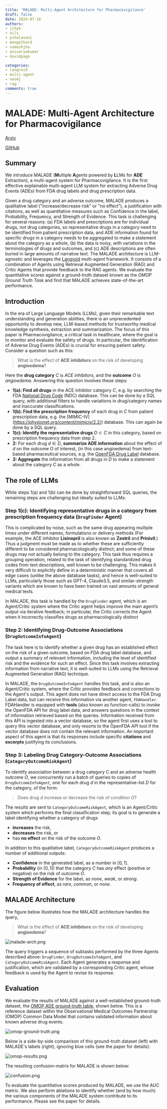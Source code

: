 ```yaml
---
title: 'MALADE: Multi-Agent Architecture for Pharmacovigilance'
draft: false
date: 2024-07-16
authors:
- jihye
- nils
- pchalasani
- mengelhard
- someshjha
- anivaryakumar
- davidpage

categories:
- langroid
- multi-agent
- neo4j
- rag
comments: true
---
```


# MALADE: Multi-Agent Architecture for Pharmacovigilance

[Arxiv](tbd) 

[GitHub](https://github.com/jihyechoi77/malade)

## Summary
We introduce MALADE (**M**ultiple **A**gents powered by **L**LMs for **ADE** Extraction),
a multi-agent system for Pharmacovigilance. It is the first effective explainable 
multi-agent LLM system for extracting Adverse Drug Events (ADEs) from FDA drug labels and drug prescription data.
<!-- more -->
Given a drug category and an adverse outcome, MALADE
produces a qualitative label ("increase/decrease risk" or "no effect"), a justification with citations,
as well as quantitative measures such as Confidence in the label, Probability,
Frequency, and Strength of Evidence.
This task is challenging for several reasons: (a) FDA labels and prescriptions are for individual drugs,
not drug categories, so representative drugs in a category need to be identified from patient prescription 
data, and ADE information found for specific drugs in a category needs to be aggregated to 
make a statement about the category as a whole, (b) the data is noisy, with variations in
the terminologies of drugs and outcomes, and (c) ADE descriptions are often buried
in large amounts of narrative text. 
The MALADE architecture is LLM-agnostic 
and leverages the [Langroid](https://github.com/langroid/langroid) multi-agent framework.
It consists of a combination of Agents using Retrieval Augmented Generation (RAG) and Critic Agents
that provide feedback to the RAG agents. 
We evaluate the quantitative scores against 
a ground-truth dataset known as the *OMOP Ground Truth Task* and find that MALADE achieves state-of-the-art 
performance.



## Introduction

In the era of Large Language Models (LLMs), given their remarkable text understanding and generation abilities, 
there is an unprecedented opportunity to develop new, LLM-based methods for trustworthy medical knowledge synthesis, 
extraction and summarization. The focus of this paper is Pharmacovigilance, a critical task in healthcare, where 
the goal is to monitor and evaluate the safety of drugs. In particular, the identification of Adverse Drug Events 
(ADEs) is crucial for ensuring patient safety. Consider a question such as this:

> What is the effect of **ACE inhibitors** on the risk of developing **angioedema**?

Here the **drug category** $C$ is _ACE inhibitors_, and the **outcome** $O$ is _angioedema_.
Answering this question involves these steps:

- **1(a): Find all drugs** in the ACE inhibitor category $C$, e.g. by searching the FDA 
[National Drug Code](https://www.fda.gov/drugs/drug-approvals-and-databases/national-drug-code-directory) (NDC) 
   database. This can be done by a SQL query, with additional filters to handle variations in drug/category names 
   and inaccurate classifications.
- **1(b): Find the prescription frequency** of each drug in $C$ from patient prescription data, e.g. the [MIMIC-IV]
   (https://physionet.org/content/mimiciv/2.2/) database. This can again be done by a SQL query.
- **1(c): Identify the representative drugs** $D \subset C$ in this category, based on prescription frequency data 
     from 
   step 2.  
- **2:** For each drug $d \in D$, **summarize ADE information** about the effect of $d$ on the outcome $O$ of interest,
   (in this case angioedema) from text-based pharmaceutical sources, 
    e.g. the [OpenFDA Drug Label](https://open.fda.gov/apis/drug/label/) database.
- **3: Aggregate** the information from all drugs in $D$ to make a statement about the category $C$ as a whole.


## The role of LLMs

While steps 1(a) and 1(b) can be done by straightforward SQL queries, the remaining steps are challenging but ideally 
suited to LLMs:

### Step 1(c): Identifying representative drugs in a category from prescription frequency data (`DrugFinder` Agent)

This is complicated by noise, such as the same drug appearing multiple times under different names, 
formulations or delivery methods (For example, the ACE inhibitor **Lisinopril** is also known as **Zestril** and **Prinivil**.) 
  Thus a judgment must
  be made as to whether these are sufficiently different to be considered pharmacologically distinct;
  and some of these drugs may not actually belong to the category. This task thus requires a grouping operation, 
  related to the task of identifying standardized drug codes from text descriptions,
  well known to be challenging. This makes it very difficult to explicitly define in a deterministic 
  manner that covers all edge cases (unlike the above database tasks), and hence is well-suited
  to LLMs, particularly those such as GPT-4, Claude3.5, and similar-strength variants which are known to have been 
  trained on vast amounts of general medical texts. 

In MALADE, this task is handled by the `DrugFinder` agent,
which is an Agent/Critic system where the Critic agent helps improve the main
agent’s output via iterative feedback; in particular, the Critic corrects the Agent when it incorrectly
classifies drugs as pharmacologically distinct

###  Step 2: Identifying Drug-Outcome Associations (`DrugOutcomeInfoAgent`)

The task here is to identify whether a given drug
has an established effect on the risk of a given outcome, based on FDA drug label database, and
output a summary of relevant information, including the level of identified risk and the evidence for
such an effect. Since this task involves extracting information from narrative text, it is well-suited to
LLMs using the Retrieval Augmented Generation (RAG) technique. 

In MALADE, the `DrugOutcomeInfoAgent` handles this task, and is also an Agent/Critic system, where the Critic
provides feedback and corrections to the Agent's output.
This agent does not have direct access to the FDA Drug Label data, but can receive
this information via another agent, `FDAHandler`. FDAHandler is equipped with **tools** (also known as function-calls) 
to invoke the OpenFDA API for drug label data, and answers questions in the context of information retrieved
based on the queries. Information received from this API is ingested into a vector database, so the
agent first uses a tool to query this vector database, and only resorts to the OpenFDA API tool if
the vector database does not contain the relevant information. An important aspect of this agent is that
its responses include specific **citations** and **excerpts** justifying its conclusions.

###  Step 3: Labeling Drug Category-Outcome Associations (`CategoryOutcomeRiskAgent`)

To identify association between a drug category C and an adverse health outcome $O$, we concurrently run a batch of 
queries to copies of `DrugOutcomeInfoAgent`, one for each drug $d$ in the
representative-list $D$ for the category, of the form: 

> Does drug $d$ increase or decrease the risk of condition $O$?

The results are sent to `CategoryOutcomeRiskAgent`, 
which is an Agent/Critic system which performs the final classification
step; its goal is to generate a label identifying whether a category of drugs

- **increases** the risk, 
- **decreases** the risk, or 
- has **no effect** on the risk of the outcome $O$.

In addition to this qualitative label, `CategoryOutcomeRiskAgent`
produces a number of additional outputs:

- **Confidence** in the generated label, as a number in $[0,1]$.
- **Probability** (in $[0,1]$) that the category $C$ has _any_ effect (positive or negative) on the risk of outcome $O$.
- **Strength of Evidence** for the label, as  _none_, _weak_, or _strong_.
- **Frequency of effect**, as _rare_, _common_, or _none_.

## MALADE Architecture

The figure below illustrates how the MALADE architecture handles the query,

> What is the effect of **ACE inhibitors** on the risk of developing **angioedema**?

![malade-arch.png](figures/malade-arch.png)

The query triggers a sequence of subtasks performed by the three Agents described above: 
`DrugFinder`, `DrugOutcomeInfoAgent`, and `CategoryOutcomeRiskAgent`.
Each Agent generates a response and justification, which are validated by a corresponding Critic agent, whose feedback is
used by the Agent to revise its response.

## Evaluation

We evaluate the results of MALADE against a well-established ground-truth dataset, 
the [OMOP ADE ground-truth table](https://www.niss.org/sites/default/files/Session3-DaveMadigan_PatrickRyanTalk_mar2015.pdf), shown below.
This is a reference dataset within the Observational Medical Outcomes Partnership (OMOP) Common Data Model that 
contains validated information about known adverse drug events.


![omop-ground-truth.png](figures/omop-ground-truth.png)

Below is a side-by-side comparison of this ground-truth dataset (left) with MALADE's labels (right), ignoring blue 
cells (see the paper for details):

![omop-results.png](figures/omop-results.png)

The resulting confusion-matrix for MALADE is shown below:

![confusion.png](figures/confusion.png)

To evaluate the quantitative scores produced by MALADE, we use the AUC metric.
We also perform ablations to identify whether (and by how much) the various components of the
MALADE system contribute to its performance. Please see the paper for details.




